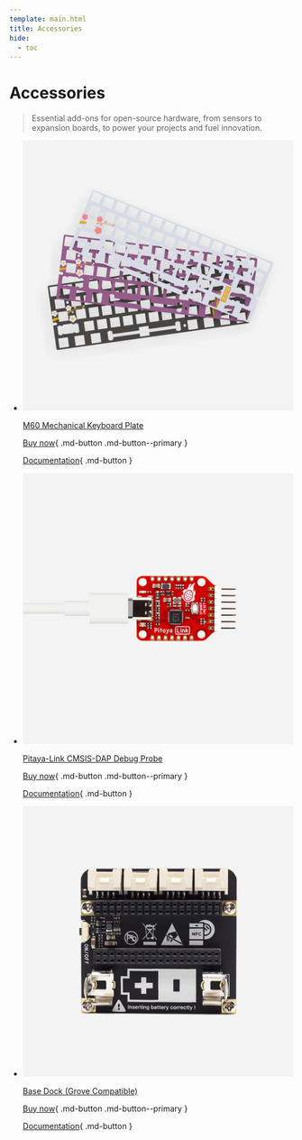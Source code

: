 ```yaml
---
template: main.html
title: Accessories
hide:
  - toc
---
```


# Accessories

> Essential add-ons for open-source hardware, from sensors to expansion boards, to power your projects and fuel innovation.

<div class="grid cards product-cards" markdown>

-   [![](../assets/images/m60plate-cover.png)][m60plate-product]

    [M60 Mechanical Keyboard Plate][m60plate-product]

    [Buy now][m60plate-product]{ .md-button .md-button--primary }

    [Documentation][m60plate-docs]{ .md-button }

    [m60plate-product]: https://makerdiary.com/products/m60-mechanical-keyboard-plate
    [m60plate-docs]: https://wiki.makerdiary.com/m60

-   [![](../assets/images/pitayalink-cover.png)][pitayalink-product]

    [Pitaya-Link CMSIS-DAP Debug Probe][pitayalink-product]

    [Buy now][pitayalink-product]{ .md-button .md-button--primary }

    [Documentation][pitayalink-docs]{ .md-button }

    [pitayalink-product]: https://makerdiary.com/products/pitaya-link
    [pitayalink-docs]: https://wiki.makerdiary.com/pitaya-link

-   [![](../assets/images/base-dock-cover.png)][base-dock-product]

    [Base Dock (Grove Compatible)][base-dock-product]

    [Buy now][base-dock-product]{ .md-button .md-button--primary }

    [Documentation][base-dock-docs]{ .md-button }

    [base-dock-product]: https://makerdiary.com/products/base-dock
    [base-dock-docs]: https://wiki.makerdiary.com/base-dock

</div>
